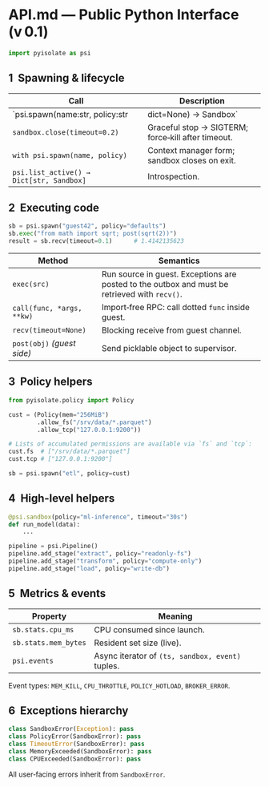 # API.md — Public Python Interface (v 0.1)

```python
import pyisolate as psi
```

## 1  Spawning & lifecycle

| Call | Description |
|------|-------------|
| `psi.spawn(name:str, policy:str|dict=None) → Sandbox` | Create sandbox thread, attach eBPF, return handle. |
| `sandbox.close(timeout=0.2)` | Graceful stop → SIGTERM; force‑kill after timeout. |
| `with psi.spawn(name, policy)` | Context manager form; sandbox closes on exit. |
| `psi.list_active() → Dict[str, Sandbox]` | Introspection. |

## 2  Executing code

```python
sb = psi.spawn("guest42", policy="defaults")
sb.exec("from math import sqrt; post(sqrt(2))")
result = sb.recv(timeout=0.1)      # 1.4142135623
```

| Method | Semantics |
|--------|-----------|
| `exec(src)` | Run source in guest. Exceptions are posted to the outbox and must be retrieved with `recv()`. |
| `call(func, *args, **kw)` | Import‑free RPC: call dotted `func` inside guest. |
| `recv(timeout=None)` | Blocking receive from guest channel. |
| `post(obj)` *(guest side)* | Send picklable object to supervisor. |

## 3  Policy helpers

```python
from pyisolate.policy import Policy

cust = (Policy(mem="256MiB")
        .allow_fs("/srv/data/*.parquet")
        .allow_tcp("127.0.0.1:9200"))

# Lists of accumulated permissions are available via `fs` and `tcp`:
cust.fs  # ["/srv/data/*.parquet"]
cust.tcp # ["127.0.0.1:9200"]

sb = psi.spawn("etl", policy=cust)
```

## 4  High-level helpers

```python
@psi.sandbox(policy="ml-inference", timeout="30s")
def run_model(data):
    ...

pipeline = psi.Pipeline()
pipeline.add_stage("extract", policy="readonly-fs")
pipeline.add_stage("transform", policy="compute-only")
pipeline.add_stage("load", policy="write-db")
```

## 5  Metrics & events

| Property | Meaning |
|----------|---------|
| `sb.stats.cpu_ms` | CPU consumed since launch. |
| `sb.stats.mem_bytes` | Resident set size (live). |
| `psi.events` | Async iterator of `(ts, sandbox, event)` tuples. |

Event types: `MEM_KILL`, `CPU_THROTTLE`, `POLICY_HOTLOAD`, `BROKER_ERROR`.

## 6  Exceptions hierarchy

```python
class SandboxError(Exception): pass
class PolicyError(SandboxError): pass
class TimeoutError(SandboxError): pass
class MemoryExceeded(SandboxError): pass
class CPUExceeded(SandboxError): pass
```

All user‑facing errors inherit from `SandboxError`.
